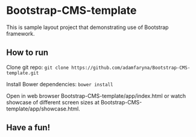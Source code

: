 # Bootstrap-CMS-template
This is sample layout project that demonstrating use of Bootstrap framework.

## How to run
Clone git repo:
```git clone https://github.com/adamfaryna/Bootstrap-CMS-template.git```

Install Bower dependencies:
```bower install```

Open in web browser Bootstrap-CMS-template/app/index.html or watch showcase of different screen sizes at Bootstrap-CMS-template/app/showcase.html.

## Have a fun!
